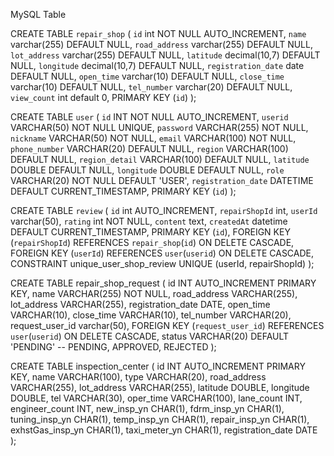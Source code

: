 MySQL Table

CREATE TABLE `repair_shop` (
  `id` int NOT NULL AUTO_INCREMENT,
  `name` varchar(255) DEFAULT NULL,
  `road_address` varchar(255) DEFAULT NULL,
  `lot_address` varchar(255) DEFAULT NULL,
  `latitude` decimal(10,7) DEFAULT NULL,
  `longitude` decimal(10,7) DEFAULT NULL,
  `registration_date` date DEFAULT NULL,
  `open_time` varchar(10) DEFAULT NULL,
  `close_time` varchar(10) DEFAULT NULL,
  `tel_number` varchar(20) DEFAULT NULL,
  `view_count` int default 0,
  PRIMARY KEY (`id`)
);

CREATE TABLE `user` (
`id` INT NOT NULL AUTO_INCREMENT,
`userid` VARCHAR(50) NOT NULL UNIQUE,
`password` VARCHAR(255) NOT NULL,
`nickname` VARCHAR(50) NOT NULL,
`email` VARCHAR(100) NOT NULL,
`phone_number` VARCHAR(20) DEFAULT NULL,
`region` VARCHAR(100) DEFAULT NULL,
`region_detail` VARCHAR(100) DEFAULT NULL,
`latitude` DOUBLE DEFAULT NULL,
`longitude` DOUBLE DEFAULT NULL,
`role` VARCHAR(20) NOT NULL DEFAULT 'USER',
`registration_date` DATETIME DEFAULT CURRENT_TIMESTAMP,
PRIMARY KEY (`id`)
);

CREATE TABLE `review` (
  `id` int AUTO_INCREMENT,
  `repairShopId` int,
  `userId` varchar(50),
  `rating` int NOT NULL,
  `content` text,
  `createdAt` datetime DEFAULT CURRENT_TIMESTAMP,
  PRIMARY KEY (`id`),
  FOREIGN KEY (`repairShopId`) REFERENCES `repair_shop`(`id`) ON DELETE CASCADE,
  FOREIGN KEY (`userId`) REFERENCES `user`(`userid`) ON DELETE CASCADE,
  CONSTRAINT unique_user_shop_review UNIQUE (userId, repairShopId)
);

CREATE TABLE repair_shop_request (
   id INT AUTO_INCREMENT PRIMARY KEY,
   name VARCHAR(255) NOT NULL,
   road_address VARCHAR(255),
   lot_address VARCHAR(255),
   registration_date DATE,
   open_time VARCHAR(10),
   close_time VARCHAR(10),
   tel_number VARCHAR(20),
   request_user_id varchar(50),
   FOREIGN KEY (`request_user_id`) REFERENCES `user`(`userid`) ON DELETE CASCADE,
   status VARCHAR(20) DEFAULT 'PENDING' -- PENDING, APPROVED, REJECTED
);

CREATE TABLE inspection_center (
    id INT AUTO_INCREMENT PRIMARY KEY,
    name VARCHAR(100),
    type VARCHAR(20),
    road_address VARCHAR(255),
    lot_address VARCHAR(255),
    latitude DOUBLE,
    longitude DOUBLE,
    tel VARCHAR(30),
    oper_time VARCHAR(100), 
    lane_count INT, 
    engineer_count INT, 
    new_insp_yn CHAR(1),
    fdrm_insp_yn CHAR(1), 
    tuning_insp_yn CHAR(1),
    temp_insp_yn CHAR(1), 
    repair_insp_yn CHAR(1),
    exhstGas_insp_yn CHAR(1),
    taxi_meter_yn CHAR(1), 
    registration_date DATE
);
